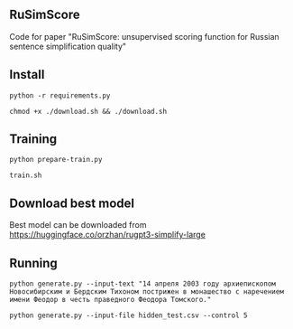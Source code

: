 ## RuSimScore
Code for paper "RuSimScore: unsupervised scoring function for Russian sentence simplification quality"

## Install
`python -r requirements.py`

`chmod +x ./download.sh && ./download.sh`

## Training

`python prepare-train.py`

`train.sh`

## Download best model

Best model can be downloaded from https://huggingface.co/orzhan/rugpt3-simplify-large

## Running

`python generate.py --input-text "14 апреля 2003 году архиепископом Новосибирским и Бердским Тихоном пострижен в монашество с наречением имени Феодор в честь праведного Феодора Томского."`

`python generate.py --input-file hidden_test.csv --control 5`
